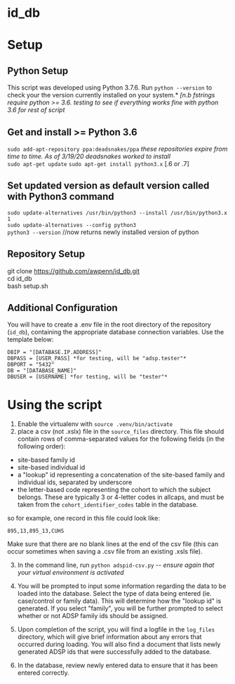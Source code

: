 # id_db

# Setup

## Python Setup
This script was developed using Python 3.7.6.  Run `python --version` to check your the version currently installed on your system.*
*[n.b fstrings require python >= 3.6. testing to see if everything works fine with python 3.6 for rest of script* 

## Get and install >= Python 3.6
`sudo add-apt-repository ppa:deadsnakes/ppa` *these repositories expire from time to time.  As of 3/19/20 deadsnakes worked to install*  
`sudo apt-get update`
`sudo apt-get install python3.x` [.6 or .7]

## Set updated version as default version called with Python3 command
`sudo update-alternatives /usr/bin/python3 --install /usr/bin/python3.x 1`   
`sudo update-alternatives --config python3`  
`python3 --version` //now returns newly installed version of python  


## Repository Setup
git clone https://github.com/awpenn/id_db.git  
cd id_db  
bash setup.sh  

## Additional Configuration
You will have to create a .env file in the root directory of the repository (`id_db`), containing the appropriate database connection variables. Use the template below:
```
DBIP = "[DATABASE.IP.ADDRESS]"
DBPASS = [USER_PASS] *for testing, will be "adsp.tester"*
DBPORT = "5432"
DB = "[DATABASE_NAME]"
DBUSER = [USERNAME] *for testing, will be "tester"*
```

# Using the script
1. Enable the virtualenv with `source .venv/bin/activate`
2. place a csv (not .xslx) file in the `source_files` directory.  This file should contain rows of comma-separated values for the following fields (in the following order):
- site-based family id
- site-based individual id
- a "lookup" id representing a concatenation of the site-based family and individual ids, separated by underscore
- the letter-based code representing the cohort to which the subject belongs.  These are typically 3 or 4-letter codes in allcaps, and must be taken from the `cohort_identifier_codes` table in the database. 

so for example, one record in this file could look like:  
``` 
895,13,895_13,CUHS
```
Make sure that there are no blank lines at the end of the csv file (this can occur sometimes when saving a .csv file from an existing .xsls file).

3. In the command line, run `python adspid-csv.py` -- *ensure again that your virtual environment is activated*

4. You will be prompted to input some information regarding the data to be loaded into the database.  Select the type of data being entered (ie. case/control or family data).  This will determine how the "lookup id" is generated.  If you select "family", you will be further prompted to select whether or not ADSP family ids should be assigned.  

5. Upon completion of the script, you will find a logfile in the `log_files` directory, which will give brief information about any errors that occurred during loading.  You will also find a document that lists newly generated ADSP ids that were successfully added to the database.
6. In the database, review newly entered data to ensure that it has been entered correctly.  